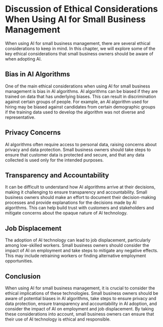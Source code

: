 Discussion of Ethical Considerations When Using AI for Small Business Management
=======================================================================================================================================================

When using AI for small business management, there are several ethical considerations to keep in mind. In this chapter, we will explore some of the key ethical considerations that small business owners should be aware of when adopting AI.

Bias in AI Algorithms
---------------------

One of the main ethical considerations when using AI for small business management is bias in AI algorithms. AI algorithms can be biased if they are trained on data that has underlying biases. This can result in discrimination against certain groups of people. For example, an AI algorithm used for hiring may be biased against candidates from certain demographic groups if the training data used to develop the algorithm was not diverse and representative.

Privacy Concerns
----------------

AI algorithms often require access to personal data, raising concerns about privacy and data protection. Small business owners should take steps to ensure that customer data is protected and secure, and that any data collected is used only for the intended purposes.

Transparency and Accountability
-------------------------------

It can be difficult to understand how AI algorithms arrive at their decisions, making it challenging to ensure transparency and accountability. Small business owners should make an effort to document their decision-making processes and provide explanations for the decisions made by AI algorithms. This can help build trust with customers and stakeholders and mitigate concerns about the opaque nature of AI technology.

Job Displacement
----------------

The adoption of AI technology can lead to job displacement, particularly among low-skilled workers. Small business owners should consider the impact of AI on employment and take steps to mitigate any negative effects. This may include retraining workers or finding alternative employment opportunities.

Conclusion
----------

When using AI for small business management, it is crucial to consider the ethical implications of these technologies. Small business owners should be aware of potential biases in AI algorithms, take steps to ensure privacy and data protection, ensure transparency and accountability in AI adoption, and consider the impact of AI on employment and job displacement. By taking these considerations into account, small business owners can ensure that their use of AI technology is ethical and responsible.


